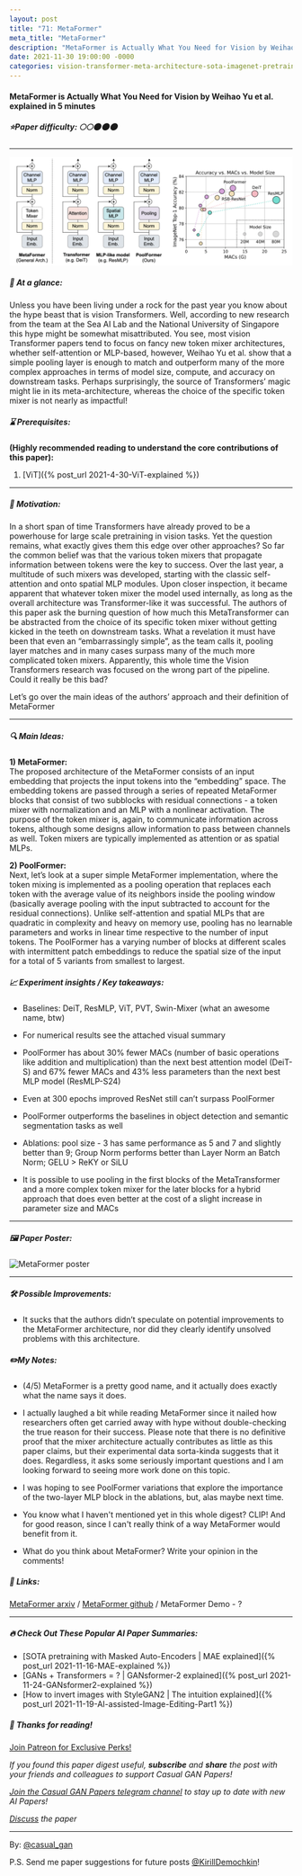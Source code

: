```yaml
---
layout: post
title: "71: MetaFormer"
meta_title: "MetaFormer"
description: "MetaFormer is Actually What You Need for Vision by Weihao Yu et al. explained in 5 minutes"
date: 2021-11-30 19:00:00 -0000
categories: vision-transformer-meta-architecture-sota-imagenet-pretraining
---
```


#### MetaFormer is Actually What You Need for Vision by Weihao Yu et al. explained in 5 minutes

##### ⭐️Paper difficulty: 🌕🌕🌑🌑🌑

***

![MetaFormer](/assets/images/metaformer_teaser.png "MetaFormer Teaser")

##### 🎯 At a glance:

Unless you have been living under a rock for the past year you know about the hype beast that is vision Transformers. Well, according to new research from the team at the Sea AI Lab and the National University of Singapore this hype might be somewhat misattributed. You see, most vision Transformer papers tend to focus on fancy new token mixer architectures, whether self-attention or MLP-based, however, Weihao Yu et al. show that a simple pooling layer is enough to match and outperform many of the more complex approaches in terms of model size, compute, and accuracy on downstream tasks. Perhaps surprisingly, the source of Transformers’ magic might lie in its meta-architecture, whereas the choice of the specific token mixer is not nearly as impactful!

##### ⌛️ Prerequisites:

**(Highly recommended reading to understand the core contributions of this paper):**  
1) [ViT]({% post_url 2021-4-30-ViT-explained %})  

***

##### 🚀 Motivation:

In a short span of time Transformers have already proved to be a powerhouse for large scale pretraining in vision tasks. Yet the question remains, what exactly gives them this edge over other approaches? So far the common belief was that the various token mixers that propagate information between tokens were the key to success. Over the last year, a multitude of such mixers was developed, starting with the classic self-attention and onto spatial MLP modules. Upon closer inspection, it became apparent that whatever token mixer the model used internally, as long as the overall architecture was Transformer-like it was successful. The authors of this paper ask the burning question of how much this MetaTransformer can be abstracted from the choice of its specific token mixer without getting kicked in the teeth on downstream tasks. What a revelation it must have been that even an “embarrassingly simple”, as the team calls it, pooling layer matches and in many cases surpass many of the much more complicated token mixers. Apparently, this whole time the Vision Transformers research was focused on the wrong part of the pipeline. Could it really be this bad?  

Let’s go over the main ideas of the authors’ approach and their definition of MetaFormer

***

##### 🔍 Main Ideas:

**1) MetaFormer:**  
The proposed architecture of the MetaFormer consists of an input embedding that projects the input tokens into the “embedding” space. The embedding tokens are passed through a series of repeated MetaFormer blocks that consist of two subblocks with residual connections - a token mixer with normalization and an MLP with a nonlinear activation. The purpose of the token mixer is, again, to communicate information across tokens, although some designs allow information to pass between channels as well. Token mixers are typically implemented as attention or as spatial MLPs.  

**2) PoolFormer:**  
Next, let’s look at a super simple MetaFormer implementation, where the token mixing is implemented as a pooling operation that replaces each token with the average value of its neighbors inside the pooling window (basically average pooling with the input subtracted to account for the residual connections). Unlike self-attention and spatial MLPs that are quadratic in complexity and heavy on memory use, pooling has no learnable parameters and works in linear time respective to the number of input tokens. The PoolFormer has a varying number of blocks at different scales with intermittent patch embeddings to reduce the spatial size of the input for a total of 5 variants from smallest to largest.

##### 📈 Experiment insights / Key takeaways:

- Baselines: DeiT, ResMLP, ViT, PVT, Swin-Mixer (what an awesome name, btw)  
- For numerical results see the attached visual summary  

- PoolFormer has about 30% fewer MACs (number of basic operations like addition and multiplication) than the next best attention model (DeiT-S) and 67% fewer MACs and 43% less parameters than the next best MLP model (ResMLP-S24)  
- Even at 300 epochs improved ResNet still can’t surpass PoolFormer  
- PoolFormer outperforms the baselines in object detection and semantic segmentation tasks as well  

- Ablations: pool size - 3 has same performance as 5 and 7 and slightly better than 9; Group Norm performs better than Layer Norm an Batch Norm; GELU > ReKY or SiLU  
- It is possible to use pooling in the first blocks of the MetaTransformer and a more complex token mixer for the later blocks for a hybrid approach that does even better at the cost of a slight increase in parameter size and MACs  

***

##### 🖼️ Paper Poster:

![MetaFormer poster](/assets/images/metaformer.jpg "MetaFormer Poster")

***

##### 🛠 Possible Improvements:

- It sucks that the authors didn’t speculate on potential improvements to the MetaFormer architecture, nor did they clearly identify unsolved problems with this architecture.

##### ✏️My Notes:

- (4/5) MetaFormer is a pretty good name, and it actually does exactly what the name says it does.

- I actually laughed a bit while reading MetaFormer since it nailed how researchers often get carried away with hype without double-checking the true reason for their success. Please note that there is no definitive proof that the mixer architecture actually contributes as little as this paper claims, but their experimental data sorta-kinda suggests that it does. Regardless, it asks some seriously important questions and I am looking forward to seeing more work done on this topic.
- I was hoping to see PoolFormer variations that explore the importance of the two-layer MLP block in the ablations, but, alas maybe next time.
- You know what I haven't mentioned yet in this whole digest? CLIP! And for good reason, since I can't really think of a way MetaFormer would benefit from it.

- What do you think about MetaFormer? Write your opinion in the comments!

##### 🔗 Links:
[MetaFormer arxiv](ttps://arxiv.org/pdf/2111.11418.pdf) / [MetaFormer github](https://github.com/sail-sg/poolformer) / MetaFormer Demo - ?

***

##### 🔥 Check Out These Popular AI Paper Summaries:  
- [SOTA pretraining with Masked Auto-Encoders | MAE explained]({% post_url 2021-11-16-MAE-explained %})  
- [GANs + Transformers = ? | GANsformer-2 explained]({% post_url 2021-11-24-GANsformer2-explained %})  
- [How to invert images with StyleGAN2 | The intuition explained]({% post_url 2021-11-19-AI-assisted-Image-Editing-Part1 %})  

##### 👋 Thanks for reading!
<a href="https://www.patreon.com/bePatron?u=53448948" data-patreon-widget-type="become-patron-button">Join Patreon for Exclusive Perks!</a><script async src="https://c6.patreon.com/becomePatronButton.bundle.js"></script>

*If you found this paper digest useful, **subscribe** and **share** the post with your friends and colleagues to support Casual GAN Papers!*

*[Join the Casual GAN Papers telegram channel](https://t.me/joinchat/KeutnzlvetRkZGZi) to stay up to date with new AI Papers!*

*[Discuss](https://t.me/casual_gans_chat) the paper*

***

By: [@casual_gan](https://t.me/joinchat/KeutnzlvetRkZGZi)

P.S. Send me paper suggestions for future posts
[@KirillDemochkin](mailto:kdemochkin@gmail.com)!
